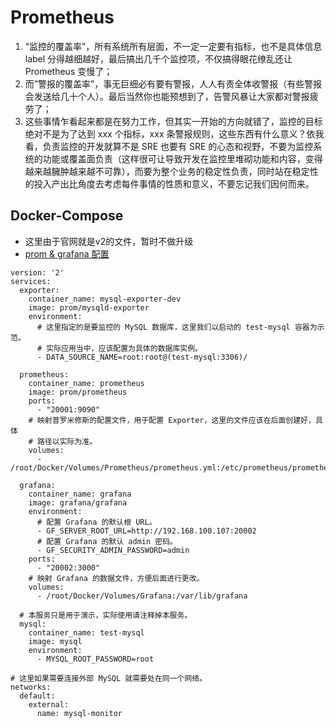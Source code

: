 # Prometheus

1. “监控的覆盖率”，所有系统所有层面，不一定一定要有指标，也不是具体信息 label 分得越细越好，最后搞出几千个监控项，不仅搞得眼花缭乱还让 Prometheus 变慢了；
2. 而”警报的覆盖率”，事无巨细必有要有警报，人人有责全体收警报（有些警报会发送给几十个人）。最后当然你也能预想到了，告警风暴让大家都对警报疲劳了；
3. 这些事情乍看起来都是在努力工作，但其实一开始的方向就错了，监控的目标绝对不是为了达到 xxx 个指标，xxx 条警报规则，这些东西有什么意义？依我看，负责监控的开发就算不是 SRE 也要有 SRE 的心态和视野，不要为监控系统的功能或覆盖面负责（这样很可让导致开发在监控里堆砌功能和内容，变得越来越臃肿越来越不可靠），而要为整个业务的稳定性负责，同时站在稳定性的投入产出比角度去考虑每件事情的性质和意义，不要忘记我们因何而来。

## Docker-Compose

* 这里由于官网就是v2的文件，暂时不做升级
* [prom & grafana 配置](https://github.com/luxuze/Prometheus-Demo)

```text
version: '2'
services:
  exporter:
    container_name: mysql-exporter-dev
    image: prom/mysqld-exporter
    environment:
      # 这里指定的是要监控的 MySQL 数据库，这里我们以启动的 test-mysql 容器为示范。
      # 实际应用当中，应该配置为具体的数据库实例。
      - DATA_SOURCE_NAME=root:root@(test-mysql:3306)/

  prometheus:
    container_name: prometheus
    image: prom/prometheus
    ports:
      - "20001:9090"
    # 映射普罗米修斯的配置文件，用于配置 Exporter，这里的文件应该在后面创建好，具体
    # 路径以实际为准。
    volumes:
      - /root/Docker/Volumes/Prometheus/prometheus.yml:/etc/prometheus/prometheus.yml

  grafana:
    container_name: grafana
    image: grafana/grafana
    environment:
      # 配置 Grafana 的默认根 URL。
      - GF_SERVER_ROOT_URL=http://192.168.100.107:20002
      # 配置 Grafana 的默认 admin 密码。
      - GF_SECURITY_ADMIN_PASSWORD=admin
    ports:
      - "20002:3000"
    # 映射 Grafana 的数据文件，方便后面进行更改。
    volumes:
      - /root/Docker/Volumes/Grafana:/var/lib/grafana

  # 本服务只是用于演示，实际使用请注释掉本服务。
  mysql:
    container_name: test-mysql
    image: mysql
    environment:
      - MYSQL_ROOT_PASSWORD=root

# 这里如果需要连接外部 MySQL 就需要处在同一个网络。
networks:
  default:
    external:
      name: mysql-monitor
```

